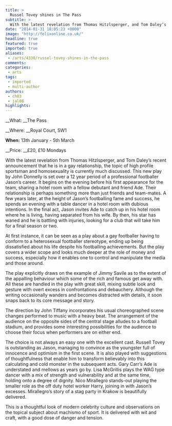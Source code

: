 ```yaml
---
title: >
  Russel Tovey shines in The Pass
subtitle: >
  With the latest revelation from Thomas Hitzlsperger, and Tom Daley’s recent announcement that he is in a gay relationship, the topic of high profile sportsman and homosexuality is currently much discussed.
date: "2014-01-31 18:05:23 +0000"
image: "http://felixonline.co.uk/"
headline: true
featured: true
imported: true
aliases:
 - /arts/4330/russel-tovey-shines-in-the-pass
comments:
categories:
 - arts
tags:
 - imported
 - multi-author
authors:
 - ch03
 - jal08
highlights:
---
```


__What: __The Pass

__Where: __Royal Court, SW1

__When:__ 13th January - 5th March

__Price: __£20, £10 Mondays

With the latest revelation from Thomas Hitzlsperger, and Tom Daley’s recent announcement that he is in a gay relationship, the topic of high profile sportsman and homosexuality is currently much discussed. This new play by John Donnelly is set over a 12 year period of a professional footballer Jason’s career. It begins on the evening before his first appearance for the team, sharing a hotel room with a fellow debutant and friend Ade. Their relationship is perhaps something more than just friends and team-mates. A few years later, at the height of Jason’s footballing fame and success, he spends an evening with a table dancer in a hotel room with dubious intentions. In the final act, Jason invites Ade to catch up in his hotel room where he is living, having separated from his wife. By then, his star has waned and he is battling with injuries, looking for a club that will take him for a final season or two.

At first instance, it can be seen as a play about a gay footballer having to conform to a heterosexual footballer stereotype, ending up being dissatisfied about his life despite his footballing achievements. But the play covers a wider scope and looks much deeper at the role of money and success, especially how it enables one to control and manipulate the media and those around.

The play explicitly draws on the example of Jimmy Savile as to the extent of the appalling behaviour which some of the rich and famous get away with. All these are handled in the play with great skill, mixing subtle look and gesture with overt excess in confrontations and debauchery. Although the writing occasionally wanders and becomes distracted with details, it soon snaps back to its core message and story.

The direction by John Tiffany incorporates his usual choreographed scene changes performed to music with a heavy beat. The arrangement of the audience on the opposite sides of the central stage alludes to a football stadium, and provides some interesting possibilities for the audience to choose their focus when performers are on either end.

The choice is not always an easy one with the excellent cast. Russell Tovey is outstanding as Jason, managing to convince as the youngster full of innocence and optimism in the first scene. It is also played with suggestions of thoughtfulness that enable him to transform believably into this calculating and cold monster in the subsequent acts. Gary Carr’s Ade is understated and mellows as years go by. Lisa McGrillis plays the WAG type dancer with a mix of strength and vulnerability and at the same time, holding onto a degree of dignity. Nico Mirallegro stands-out playing the smaller role as the off duty hotel worker Harry, joining in with Jason’s excesses. Mirallegro’s story of a stag party in Krakow is beautifully delivered.

This is a thoughtful look of modern celebrity culture and observations on the topical subject about machismo of sport. It is delivered with wit and craft, with a good dose of danger and tension.

